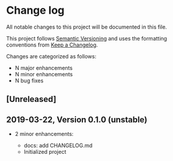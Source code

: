 # Change log

All notable changes to this project will be documented in this file.

This project follows [Semantic Versioning](http://semver.org/) and uses the formatting conventions from [Keep a Changelog](http://keepachangelog.com).

Changes are categorized as follows:

* N major enhancements
* N minor enhancements
* N bug fixes

## [Unreleased]

## 2019-03-22, Version 0.1.0 (unstable)

* 2 minor enhancements:

  * docs: add CHANGELOG.md
  * Initialized project
